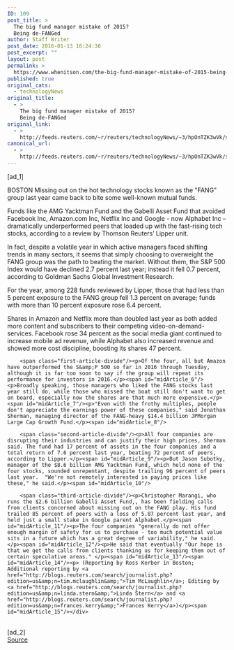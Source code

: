 ```yaml
---
ID: 109
post_title: >
  The big fund manager mistake of 2015?
  Being de-FANGed
author: Staff Writer
post_date: 2016-01-13 16:24:36
post_excerpt: ""
layout: post
permalink: >
  https://www.whenitson.com/the-big-fund-manager-mistake-of-2015-being-de-fanged/
published: true
original_cats:
  - technologyNews
original_title:
  - >
    The big fund manager mistake of 2015?
    Being de-FANGed
original_link:
  - >
    http://feeds.reuters.com/~r/reuters/technologyNews/~3/hpOnTZK3wVk/story01.htm
canonical_url:
  - >
    http://feeds.reuters.com/~r/reuters/technologyNews/~3/hpOnTZK3wVk/story01.htm
---
```

 [ad_1]
<br><div id="articleText">
<span id="midArticle_start"/>

<span id="midArticle_0"/><span class="focusParagraph" readability="3"><p><span class="articleLocation">BOSTON</span> Missing out on the hot technology stocks known as the "FANG" group last year came back to bite some well-known mutual funds.</p></span><span id="midArticle_1"/><p>Funds like the AMG Yacktman Fund and the Gabelli Asset Fund that avoided Facebook Inc, Amazon.com Inc, Netflix Inc and Google - now Alphabet Inc – dramatically underperformed peers that loaded up with the fast-rising tech stocks, according to a review by Thomson Reuters’ Lipper unit.</p><span id="midArticle_2"/><p>In fact, despite a volatile year in which active managers faced shifting trends in many sectors, it seems that simply choosing to overweight the FANG group was the path to beating the market. Without them, the S&amp;P 500 Index would have declined 2.7 percent last year; instead it fell 0.7 percent, according to Goldman Sachs Global Investment Research.</p><span id="midArticle_3"/><p>For the year, among 228 funds reviewed by Lipper, those that had less than 5 percent exposure to the FANG group fell 1.3 percent on average; funds with more than 10 percent exposure rose 6.4 percent.</p><span id="midArticle_4"/><p>Shares in Amazon and Netflix more than doubled last year as both added more content and subscribers to their competing video-on-demand-services. Facebook rose 34 percent as the social media giant continued to increase mobile ad revenue, while Alphabet also increased revenue and showed more cost discipline, boosting its shares 47 percent.</p><span id="midArticle_5"/>
        
        <span class="first-article-divide"/><p>Of the four, all but Amazon have outperformed the S&amp;P 500 so far in 2016 through Tuesday, although it is far too soon to say if the group will repeat its performance for investors in 2016.</p><span id="midArticle_6"/><p>Broadly speaking, those managers who liked the FANG stocks last year still do, while those who missed the boat still don't want to get on board, especially now the shares are that much more expensive.</p><span id="midArticle_7"/><p>"Even with the frothy multiples, people don't appreciate the earnings power of these companies," said Jonathan Sherman, managing director of the FANG-heavy $14.4 billion JPMorgan Large Cap Growth Fund.</p><span id="midArticle_8"/>
        
        <span class="second-article-divide"/><p>All four companies are disrupting their industries and can justify their high prices, Sherman said. The fund had 17 percent of assets in the four companies and a total return of 7.6 percent last year, beating 72 percent of peers, according to Lipper.</p><span id="midArticle_9"/><p>But Jason Subotky, manager of the $8.6 billion AMG Yacktman Fund, which held none of the four stocks, sounded unrepentant, despite trailing 96 percent of peers last year.  "We're not remotely interested in paying prices like these," he said.</p><span id="midArticle_10"/>
        
        <span class="third-article-divide"/><p>Christopher Marangi, who runs the $2.6 billion Gabelli Asset Fund,, has been fielding calls from clients concerned about missing out on the FANG play. His fund trailed 85 percent of peers with a loss of 5.87 percent last year, and held just a small stake in Google parent Alphabet.</p><span id="midArticle_11"/><p>The four companies "generally do not offer enough margin of safety for us to purchase - too much potential value sits in a future which has a great degree of variability," he said. </p><span id="midArticle_12"/><p>He said that eventually "Our hope is that we get the calls from clients thanking us for keeping them out of certain speculative areas." </p><span id="midArticle_13"/><span id="midArticle_14"/><p> (Reporting by Ross Kerber in Boston; Additional reporting by <a href="http://blogs.reuters.com/search/journalist.php?edition=us&amp;n=tim.mclaughlin&amp;">Tim McLaughlin</a>; Editing by <a href="http://blogs.reuters.com/search/journalist.php?edition=us&amp;n=linda.stern&amp;">Linda Stern</a> and <a href="http://blogs.reuters.com/search/journalist.php?edition=us&amp;n=frances.kerry&amp;">Frances Kerry</a>)</p><span id="midArticle_15"/></div>
<br>[ad_2]
<br><a href="http://feeds.reuters.com/~r/reuters/technologyNews/~3/hpOnTZK3wVk/story01.htm">Source </a>